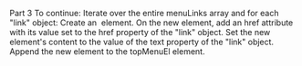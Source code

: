 Part 3 To continue:
Iterate over the entire menuLinks array and for each "link" object:
Create an <a> element.
On the new element, add an href attribute with its value set to the href property of the "link" object.
Set the new element's content to the value of the text property of the "link" object.
Append the new element to the topMenuEl element.
